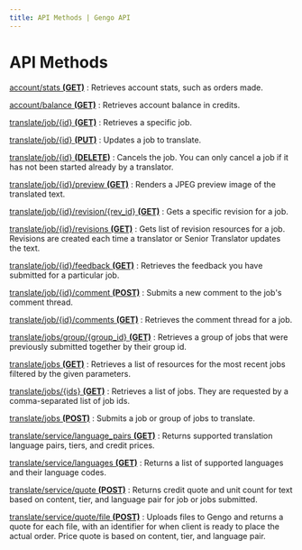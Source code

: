 ```yaml
---
title: API Methods | Gengo API
---
```


# API Methods

[account/stats __(GET)__](/v2/account/#stats-get)
: Retrieves account stats, such as orders made.

[account/balance __(GET)__](/v2/account/#balance-get)
: Retrieves account balance in credits.

[translate/job/{id} __(GET)__](/v2/job/#job-get)
: Retrieves a specific job.

[translate/job/{id} __(PUT)__](/v2/job/#job-put)
: Updates a job to translate.

[translate/job/{id} __(DELETE)__](/v2/job/#comment_post)
: Cancels the job. You can only cancel a job if it has not been started already by a translator.

[translate/job/{id}/preview __(GET)__](/v2/job/#preview-get')
: Renders a JPEG preview image of the translated text.

[translate/job/{id}/revision/{rev_id} __(GET)__](/v2/job/#revision-get)
: Gets a specific revision for a job.

[translate/job/{id}/revisions __(GET)__](/v2/job/#revisions-get)
: Gets list of revision resources for a job. Revisions are created each time a translator or Senior Translator updates the text.

[translate/job/{id}/feedback __(GET)__](/v2/job/#feedback-get)
: Retrieves the feedback you have submitted for a particular job.

[translate/job/{id}/comment __(POST)__](/v2/job/#comment_post)
: Submits a new comment to the job's comment thread.

[translate/job/{id}/comments __(GET)__](/v2/job/#comments-get)
: Retrieves the comment thread for a job.

[translate/jobs/group/{group_id} __(GET)__](/v2/jobs/#group-get)
: Retrieves a group of jobs that were previously submitted together by their group id.

[translate/jobs __(GET)__](/v2/jobs/#jobs-get)
: Retrieves a list of resources for the most recent jobs filtered by the given parameters.

[translate/jobs/{ids} __(GET)__](/v2/jobs/#jobs-get-by-ids)
: Retrieves a list of jobs. They are requested by a comma-separated list of job ids.

[translate/jobs __(POST)__](/v2/jobs/#jobs-post)
: Submits a job or group of jobs to translate.

[translate/service/language_pairs __(GET)__](/v2/service/#language_pairs-get)
: Returns supported translation language pairs, tiers, and credit prices.

[translate/service/languages __(GET)__](/v2/service/#language-get)
: Returns a list of supported languages and their language codes.

[translate/service/quote __(POST)__](/v2/service/#quote-post)
: Returns credit quote and unit count for text based on content, tier, and language pair for job or jobs submitted.

[translate/service/quote/file __(POST)__](/v2/service/#quote-files-post)
: Uploads files to Gengo and returns a quote for each file, with an identifier for when client is ready to place the actual order. Price quote is based on content, tier, and language pair.